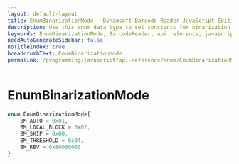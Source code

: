 ```yaml
---
layout: default-layout
title: EnumBinarizationMode - Dynamsoft Barcode Reader JavaScript Edition API
description: Use this enum data type to set constants for binarization mode of barcodes when using Dynamsoft Barcode Reader JavaScript Edition in your project..
keywords: EnumBinarizationMode, BarcodeReader, api reference, javascript, js
needAutoGenerateSidebar: false
noTitleIndex: true
breadcrumbText: EnumBinarizationMode
permalink: /programming/javascript/api-reference/enum/EnumBinarizationMode.html
---
```



# EnumBinarizationMode

```typescript
enum EnumBinarizationMode{
    BM_AUTO = 0x01, 
    BM_LOCAL_BLOCK = 0x02, 
    BM_SKIP = 0x00,
    BM_THRESHOLD = 0x04,
    BM_REV = 0x80000000
}
```
